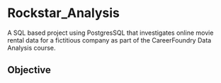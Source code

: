 # **Rockstar_Analysis**
A SQL based project using PostgresSQL that investigates online movie rental data for a fictitious company as part of the CareerFoundry Data Analysis course.

## Objective

